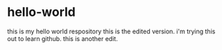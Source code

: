 # hello-world
this is my hello world respository
this is the edited version.  i'm trying this out to learn github.
this is another edit.
